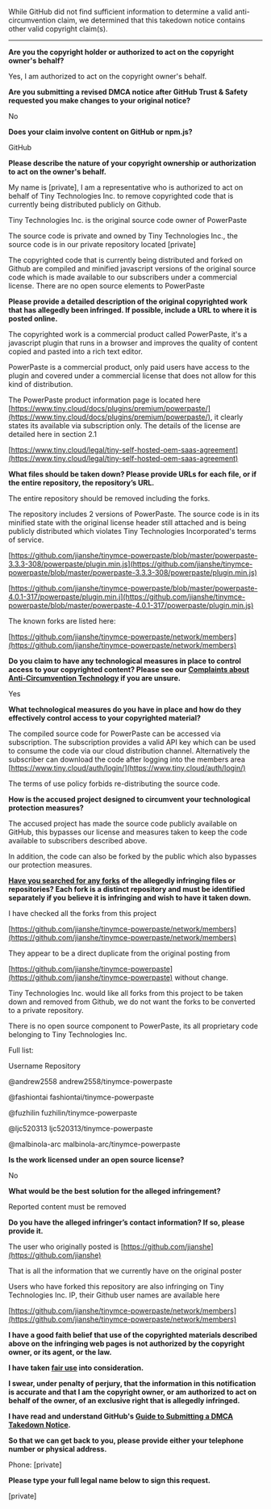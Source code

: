 While GitHub did not find sufficient information to determine a valid anti-circumvention claim, we determined that this takedown notice contains other valid copyright claim(s).

-------------------------

**Are you the copyright holder or authorized to act on the copyright owner's behalf?**

Yes, I am authorized to act on the copyright owner's behalf.

**Are you submitting a revised DMCA notice after GitHub Trust & Safety requested you make changes to your original notice?**

No

**Does your claim involve content on GitHub or npm.js?**

GitHub

**Please describe the nature of your copyright ownership or authorization to act on the owner's behalf.**

My name is [private], I am a representative who is authorized to act on behalf of Tiny Technologies Inc. to remove copyrighted code that is currently being distributed publicly on Github.

Tiny Technologies Inc. is the original source code owner of PowerPaste

The source code is private and owned by Tiny Technologies Inc., the source code is in our private repository located [private]

The copyrighted code that is currently being distributed and forked on Github are compiled and minified javascript versions of the original source code which is made available to our subscribers under a commercial license. There are no open source elements to PowerPaste

**Please provide a detailed description of the original copyrighted work that has allegedly been infringed. If possible, include a URL to where it is posted online.**

The copyrighted work is a commercial product called PowerPaste, it's a javascript plugin that runs in a browser and improves the quality of content copied and pasted into a rich text editor.

PowerPaste is a commercial product, only paid users have access to the plugin and covered under a commercial license that does not allow for this kind of distribution.

The PowerPaste product information page is located here [https://www.tiny.cloud/docs/plugins/premium/powerpaste/](https://www.tiny.cloud/docs/plugins/premium/powerpaste/), it clearly states its available via subscription only. The details of the license are detailed here in section 2.1

[https://www.tiny.cloud/legal/tiny-self-hosted-oem-saas-agreement](https://www.tiny.cloud/legal/tiny-self-hosted-oem-saas-agreement)

**What files should be taken down? Please provide URLs for each file, or if the entire repository, the repository’s URL.**

The entire repository should be removed including the forks.

The repository includes 2 versions of PowerPaste. The source code is in its minified state with the original license header still attached and is being publicly distributed which violates Tiny Technologies Incorporated's terms of service.

[https://github.com/jianshe/tinymce-powerpaste/blob/master/powerpaste-3.3.3-308/powerpaste/plugin.min.js](https://github.com/jianshe/tinymce-powerpaste/blob/master/powerpaste-3.3.3-308/powerpaste/plugin.min.js)

[https://github.com/jianshe/tinymce-powerpaste/blob/master/powerpaste-4.0.1-317/powerpaste/plugin.min.j](https://github.com/jianshe/tinymce-powerpaste/blob/master/powerpaste-4.0.1-317/powerpaste/plugin.min.js)

The known forks are listed here:

[https://github.com/jianshe/tinymce-powerpaste/network/members](https://github.com/jianshe/tinymce-powerpaste/network/members)

**Do you claim to have any technological measures in place to control access to your copyrighted content? Please see our <a href="https://docs.github.com/articles/guide-to-submitting-a-dmca-takedown-notice#complaints-about-anti-circumvention-technology">Complaints about Anti-Circumvention Technology</a> if you are unsure.**

Yes

**What technological measures do you have in place and how do they effectively control access to your copyrighted material?**

The compiled source code for PowerPaste can be accessed via subscription. The subscription provides a valid API key which can be used to consume the code via our cloud distribution channel. Alternatively the subscriber can download the code after logging into the members area [https://www.tiny.cloud/auth/login/](https://www.tiny.cloud/auth/login/)

The terms of use policy forbids re-distributing the source code.

**How is the accused project designed to circumvent your technological protection measures?**

The accused project has made the source code publicly available on GitHub, this bypasses our license and measures taken to keep the code available to subscribers described above.

In addition, the code can also be forked by the public which also bypasses our protection measures.

**<a href="https://docs.github.com/articles/dmca-takedown-policy#b-what-about-forks-or-whats-a-fork">Have you searched for any forks</a> of the allegedly infringing files or repositories? Each fork is a distinct repository and must be identified separately if you believe it is infringing and wish to have it taken down.**

I have checked all the forks from this project

[https://github.com/jianshe/tinymce-powerpaste/network/members](https://github.com/jianshe/tinymce-powerpaste/network/members)

They appear to be a direct duplicate from the original posting from

[https://github.com/jianshe/tinymce-powerpaste](https://github.com/jianshe/tinymce-powerpaste) without change.

Tiny Technologies Inc. would like all forks from this project to be taken down and removed from Github, we do not want the forks to be converted to a private repository.

There is no open source component to PowerPaste, its all proprietary code belonging to Tiny Technologies Inc.

Full list:

Username Repository

@andrew2558 andrew2558/tinymce-powerpaste

@fashiontai fashiontai/tinymce-powerpaste

@fuzhilin fuzhilin/tinymce-powerpaste

@ljc520313 ljc520313/tinymce-powerpaste

@malbinola-arc malbinola-arc/tinymce-powerpaste

**Is the work licensed under an open source license?**

No

**What would be the best solution for the alleged infringement?**

Reported content must be removed

**Do you have the alleged infringer’s contact information? If so, please provide it.**

The user who originally posted is [https://github.com/jianshe](https://github.com/jianshe)

That is all the information that we currently have on the original poster

Users who have forked this repository are also infringing on Tiny Technologies Inc. IP, their Github user names are available here

[https://github.com/jianshe/tinymce-powerpaste/network/members](https://github.com/jianshe/tinymce-powerpaste/network/members)

**I have a good faith belief that use of the copyrighted materials described above on the infringing web pages is not authorized by the copyright owner, or its agent, or the law.**

**I have taken <a href="https://www.lumendatabase.org/topics/22">fair use</a> into consideration.**

**I swear, under penalty of perjury, that the information in this notification is accurate and that I am the copyright owner, or am authorized to act on behalf of the owner, of an exclusive right that is allegedly infringed.**

**I have read and understand GitHub's <a href="https://docs.github.com/articles/guide-to-submitting-a-dmca-takedown-notice/">Guide to Submitting a DMCA Takedown Notice</a>.**

**So that we can get back to you, please provide either your telephone number or physical address.**

Phone: [private]

**Please type your full legal name below to sign this request.**

[private]
